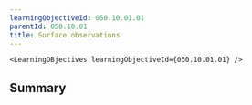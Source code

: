 ```yaml
---
learningObjectiveId: 050.10.01.01
parentId: 050.10.01
title: Surface observations
---
```


```tsx eval
<LearningOBjectives learningObjectiveId={050.10.01.01} />
```

## Summary

